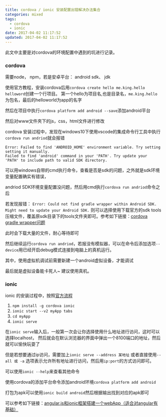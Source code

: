 ```yaml
---
title: cordova / ionic 安装配置出错解决办法集合
categories: mixed
tags:
  - cordova
  - ionic
date: 2017-04-02 11:17:52
updated: 2017-04-02 11:17:52
---
```


此文中主要是对cordova的环境配置中遇到的坑进行记录。

### cordova

需要node， npm，若是安卓平台： android sdk、 jdk

使用官方教程，安装cordova后用`cordova create hello me.king.hello helloword`创建一个行项目。 第一个hello为项目名,也是目录名，`me.king.hello`为包名，最后的helloworld为app的名字

然后在项目中执行`cordova platform add android --save`添加android平台

然后对www文件夾下的js，css，html文件进行修改

cordova 安装过程中，发现在windows10下使用vscode的集成命令行工具中执行`cordova run andriod`就会报错
```shell
Error: Failed to find 'ANDROID_HOME' environment variable. Try setting setting it manually.
Failed to find 'android' command in your 'PATH'. Try update your 'PATH' to include path to valid SDK directory.
```
可以用windows自带的cmd执行命令，查看是否是sdk的问题，之外就是sdk环境变量配置确实有错误，

andriod SDK环境变量配置没问题，然后用cmd执行`cordova run andriod`命令之后

若发现报错：
`Error: Could not find gradle wrapper within Android SDK. Might need to update your Android SDK.` 
则可以选择使用下载官方的sdk tools压缩文件，覆盖原sdk目录下的tools文件夹即可。参考如下链接：[cordova gradle wrapper问题](http://stackoverflow.com/questions/31310182/error-could-not-find-gradle-wrapper-within-android-sdk-might-need-to-update-yo)

此时会下载大量的文件，耐心等待即可

然后继续运行`cordova run andriod`，若报没有模拟器，可以在命令后添加选项`--device`用已经开启debug模式连接到电脑上的真机运行。

其中，使用虚拟机调试前需要新建一个android虚拟设备，才能调试

最后就是虚拟设备能卡死人~ 建议使用真机。

### ionic
ionic 的安装过程中，按照[官方流程](http://ionicframework.com/getting-started/)

1. `npm install -g cordova ionic`
2. `ionic start --v2 myApp tabs`
3. `cd myApp`
4. `ionic serve`

在`ionic serve`输入后，一般第一次会让你选择使用什么地址进行访问，这时可以选择localhost， 然后就会在默认浏览器的界面中弹出一个8100端口的地址，然后就可以愉快玩耍了

但是若想要通过ip访问，需要加上`ionic serve --address 某地址` 或者直接使用`--all 或 -a` 选项表示允许所有地址进行访问，然后用`ip:port`的方式访问即可。

可以使用`ionic --help`来查看其他命令

使用cordova的添加平台命令添加android环境`cordova platform add android`

打包为apk可以使用`ionic build android`然后根据输出找到对应的apk即可

可以参考如下链接：[angular.js和ionic框架搭建一个webApp（适合对angular有基础）](http://www.jianshu.com/p/ea0dcf1d31c9)